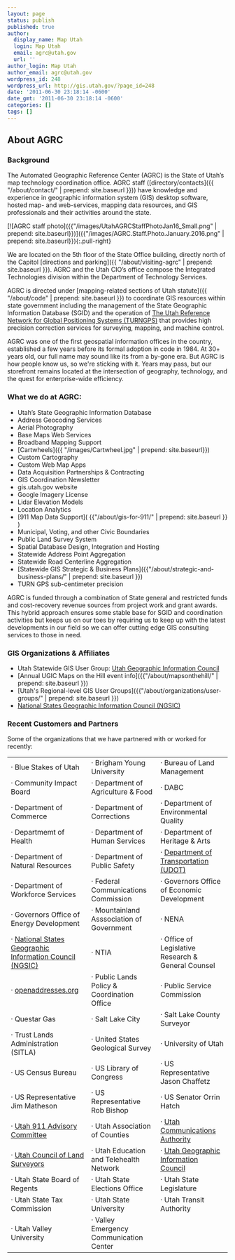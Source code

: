 ```yaml
---
layout: page
status: publish
published: true
author:
  display_name: Map Utah
  login: Map Utah
  email: agrc@utah.gov
  url: ''
author_login: Map Utah
author_email: agrc@utah.gov
wordpress_id: 248
wordpress_url: http://gis.utah.gov/?page_id=248
date: '2011-06-30 23:18:14 -0600'
date_gmt: '2011-06-30 23:18:14 -0600'
categories: []
tags: []
---
```

## About AGRC

### Background

The Automated Geographic Reference Center (AGRC) is the State of Utah’s map technology coordination office. AGRC staff ([directory/contacts]({{ "/about/contact/" | prepend: site.baseurl }})) have knowledge and experience in geographic information system (GIS) desktop software, hosted map- and web-services, mapping data resources, and GIS professionals and their activities around the state.

[![AGRC staff photo]({{"/images/UtahAGRCStaffPhotoJan16_Small.png" | prepend: site.baseurl}})]({{"/images/AGRC.Staff.Photo.January.2016.png" | prepend: site.baseurl}}){:.pull-right}

We are located on the 5th floor of the State Office building, directly north of the Capitol [directions and parking]({{ "/about/visiting-agrc" | prepend: site.baseurl }}).  AGRC and the Utah CIO’s office compose the Integrated Technologies division within the Department of Technology Services.

AGRC is directed under [mapping-related sections of Utah statute]({{ "/about/code" | prepend: site.baseurl }}) to coordinate GIS resources within state government including the management of the State Geographic Information Database (SGID) and the operation of [The Utah Reference Network for Global Positioning Systems (TURNGPS)](http://turngps.utah.gov) that provides high precision correction services for surveying, mapping, and machine control.

AGRC was one of the first geospatial information offices in the country, established a few years before its formal adoption in code in 1984. At 30+ years old, our full name may sound like its from a by-gone era. But AGRC is how people know us, so we're sticking with it. Years may pass, but our storefront remains located at the intersection of geography, technology, and the quest for enterprise-wide efficiency.

### What we do at AGRC:

- Utah’s State Geographic Information Database
- Address Geocoding Services
- Aerial Photography
- Base Maps Web Services
- Broadband Mapping Support
- [Cartwheels]({{ "/images/Cartwheel.jpg" | prepend: site.baseurl}})
- Custom Cartography
- Custom Web Map Apps
- Data Acquisition Partnerships & Contracting
- GIS Coordination Newsletter
- gis.utah.gov website
- Google Imagery License
- Lidar Elevation Models
- Location Analytics
- [911 Map Data Support]( {{"/about/gis-for-911/" | prepend: site.baseurl }} )
- Municipal, Voting, and other Civic Boundaries
- Public Land Survey System
- Spatial Database Design, Integration and Hosting
- Statewide Address Point Aggregation
- Statewide Road Centerline Aggregation
- [Statewide GIS Strategic & Business Plans]({{"/about/strategic-and-business-plans/" | prepend: site.baseurl }})
- TURN GPS sub-centimeter precision


AGRC is funded through a combination of State general and restricted funds and cost-recovery revenue sources from project work and grant awards. This hybrid approach ensures some stable base for SGID and coordination activities but keeps us on our toes by requiring us to keep up with the latest developments in our field so we can offer cutting edge GIS consulting services to those in need.

### GIS Organizations & Affiliates

- Utah Statewide GIS User Group: [Utah Geographic Information Council](http://ugic.info)
- [Annual UGIC Maps on the Hill event info]({{"/about/mapsonthehill/" | prepend: site.baseurl }})
- [Utah's Regional-level GIS User Groups]({{"/about/organizations/user-groups/" | prepend: site.baseurl }})
- [National States Geographic Information Council (NGSIC)](http://nsgic.org)

### Recent Customers and Partners

Some of the organizations that we have partnered with or worked for recently:

|       |         |   |
| ------------- | ------------- | ----- |
| · Blue Stakes of Utah | · Brigham Young University |· Bureau of Land Management |
| · Community Impact Board | · Department of Agriculture & Food | · DABC
| · Department of Commerce | · Department of Corrections | · Department of Environmental Quality |
| · Departmemt of Health | · Department of Human Services | · Department of Heritage & Arts |
| · Department of Natural Resources | · Department of Public Safety | · [Department of Transportation (UDOT)](http://udot.uplan.opendata.arcgis.com/) |
| · Department of Workforce Services | · Federal Communications Commission | · Governors Office of Economic Development |
| · Governors Office of Energy Development | · Mountainland Asssociation of Government | · NENA |
| · [National States Geographic Information Council (NGSIC)](http://www.nsgic.org) | · NTIA | · Office of Legislative Research & General Counsel |
| · [openaddresses.org](https://openaddresses.io/) | · Public Lands Policy & Coordination Office | · Public Service Commission |
| · Questar Gas | · Salt Lake City | · Salt Lake County Surveyor |
| · Trust Lands Administration (SITLA) | · United States Geological Survey | · University of Utah |
| · US Census Bureau | · US Library of Congress | · US Representative Jason Chaffetz |
| · US Representative Jim Matheson | · US Representative Rob Bishop | · US Senator Orrin Hatch |
| · [Utah 911 Advisory Committee](http://uca911.org/911-committee) | · Utah Association of Counties | · [Utah Communications Authority](http://uca911.org)|
| · [Utah Council of Land Surveyors](http://www.ucls.org/) | · Utah Education and Telehealth Network | · [Utah Geographic Information Council](http://ugic.info) |
| · Utah State Board of Regents | · Utah State Elections Office | · Utah State Legislature |
| · Utah State Tax Commission | · Utah State University | · Utah Transit Authority |
| · Utah Valley University | · Valley Emergency Communication Center |
